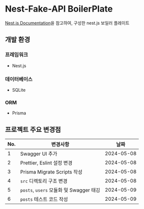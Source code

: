 # Nest-Fake-API BoilerPlate

[Nest.js Documentation](https://docs.nestjs.com/recipes/prisma)을 참고하여, 구성한 nest.js 보일러 플레이트

## 개발 환경

### 프레임워크

- Nest.js

### 데이터베이스

- SQLite

### ORM

- Prisma

## 프로젝트 주요 변경점

| No. | 변경사항                              | 날짜         | 
|-----|-----------------------------------|------------|
| 1   | Swagger UI 추가                     | 2024-05-08 |
| 2   | Prettier, Eslint 설정 변경            | 2024-05-08 |
| 3   | Prisma Migrate Scripts 작성         | 2024-05-08 | 
| 4   | `src` 디렉토리 구조 변경                  | 2024-05-08 |
| 5   | `posts`, `users` 모듈화 및 Swagger 태깅 | 2024-05-09 |
| 6   | `posts` 테스트 코드 작성                 | 2024-05-09 |